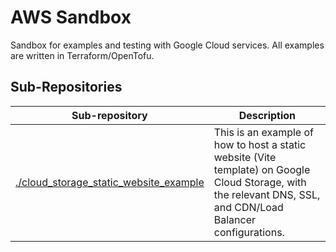 # AWS Sandbox

Sandbox for examples and testing with Google Cloud services. All examples are written in Terraform/OpenTofu.

## Sub-Repositories

| Sub-repository | Description |
| --- | --- |
| [./cloud_storage_static_website_example](./cloud_storage_static_website_example) | This is an example of how to host a static website (Vite template) on Google Cloud Storage, with the relevant DNS, SSL, and CDN/Load Balancer configurations. |